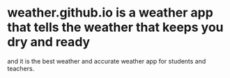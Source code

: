 # weather.github.io is a weather app that tells the weather that keeps you dry and ready
and it is the best weather and accurate weather app for students
and teachers.
